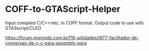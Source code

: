 # COFF-to-GTAScript-Helper
Input compiled C/C++/etc. in COFF format. Output code to use with GTA3script/CLEO

https://forum.mixmods.com.br/f16-utilidades/t977-facilitador-de-conversao-de-c-c-para-assembly-para

